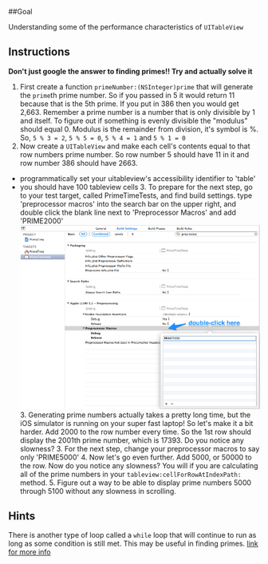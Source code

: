 

##Goal

Understanding some of the performance characteristics of `UITableView`

## Instructions

**Don't just google the answer to finding primes!! Try and actually solve it**

  1. First create a function `primeNumber:(NSInteger)prime` that will generate the `prime`th prime number. So if you passed in 5 it would return 11 because that is the 5th prime. If you put in 386 then you would get 2,663. Remember a prime number is a number that is only divisible by 1 and itself. To figure out if something is evenly divisible the "modulus" should equal 0. Modulus is the remainder from division, it's symbol is %. So, `5 % 3 = 2`, `5 % 5 = 0`, `5 % 4 = 1` and `5 % 1 = 0`
  2. Now create a `UITableView` and make each cell's contents equal to that row numbers prime number. So row number 5 should have 11 in it and row number 386 should have 2663.
- programmatically set your uitableview's accessibility identifier to 'table'
- you should have 100 tableview cells
  3. To prepare for the next step, go to your test target, called PrimeTimeTests, and find build settings. type 'preprocessor macros' into the search bar on the upper right, and double click the blank line next to 'Preprocessor Macros' and add 'PRIME2000'
![preprocessor_skitch](preprocessor_macro_ss.png)
  3. Generating prime numbers actually takes a pretty long time, but the iOS simulator is running on your super fast laptop! So let's make it a bit harder. Add 2000 to the row number every time. So the 1st row should display the 2001th prime number, which is 17393. Do you notice any slowness?
  3. For the next step, change your preprocessor macros to say only 'PRIME5000'
  4. Now let's go even further. Add 5000, or 50000 to the row. Now do you notice any slowness? You will if you are calculating all of the prime numbers in your `tableview:cellForRowAtIndexPath:` method.
  5. Figure out a way to be able to display prime numbers 5000 through 5100 without any slowness in scrolling.

## Hints

There is another type of loop called a `while` loop that will continue to run as long as some condition is still met. This may be useful in finding primes. [link for more info](https://mobileappmastery.com/objective-c-loops/)
